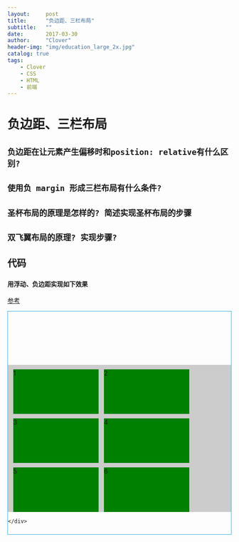 ```yaml
---
layout:     post
title:      "负边距、三栏布局"
subtitle:   ""
date:       2017-03-30
author:     "Clover"
header-img: "img/education_large_2x.jpg"
catalog: true
tags:
    - Clover
    - CSS
    - HTML
    - 前端
---
```


# 负边距、三栏布局

## `负边距在让元素产生偏移时和position: relative有什么区别?`

## `使用负 margin 形成三栏布局有什么条件?`

## `圣杯布局的原理是怎样的? 简述实现圣杯布局的步骤`

## `双飞翼布局的原理? 实现步骤?`

## 代码

### `用浮动、负边距实现如下效果` 

[参考](http://js.jirengu.com/fag/2/edit)

<style>

.demo{
height:500px;
border:1px solid #38b1da;
overflow:auto;
}
.demo ul{
list-style:none;
padding:0px;
margin:0px;
}
.content{
	width:600px;
    margin:120px auto;
}
.main{
width:600px;
background:#ccc;
}

.clear:after{  /*清除浮动，让父亲撑开高度*/
      content: '';
      display: block;
      clear: both;
    }

.ulnav li{
	float:left;
	width:192px;
    margin-left:12px;
    height:100px;
    margin-top: 10px;
    background:green;
}
.ulnav{
    margin-left: -12px;
    margin-bottom: 10px;
}

</style>

<div class="demo">
	<div class="content">
    	<div class="main">
        	<ul class="ulnav clear">
            	<li>1</li>
                <li>2</li>
                <li>3</li>
                <li>4</li>
                <li>5</li>
                <li>6</li>
            </ul>
        </div>
    
    </div>
</div>
